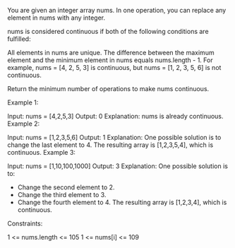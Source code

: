 You are given an integer array nums. In one operation, you can replace any element in nums with any integer.

nums is considered continuous if both of the following conditions are fulfilled:

All elements in nums are unique.
The difference between the maximum element and the minimum element in nums equals nums.length - 1.
For example, nums = [4, 2, 5, 3] is continuous, but nums = [1, 2, 3, 5, 6] is not continuous.

Return the minimum number of operations to make nums continuous.

 

Example 1:

Input: nums = [4,2,5,3]
Output: 0
Explanation: nums is already continuous.
Example 2:

Input: nums = [1,2,3,5,6]
Output: 1
Explanation: One possible solution is to change the last element to 4.
The resulting array is [1,2,3,5,4], which is continuous.
Example 3:

Input: nums = [1,10,100,1000]
Output: 3
Explanation: One possible solution is to:
- Change the second element to 2.
- Change the third element to 3.
- Change the fourth element to 4.
The resulting array is [1,2,3,4], which is continuous.
 

Constraints:

1 <= nums.length <= 105
1 <= nums[i] <= 109
